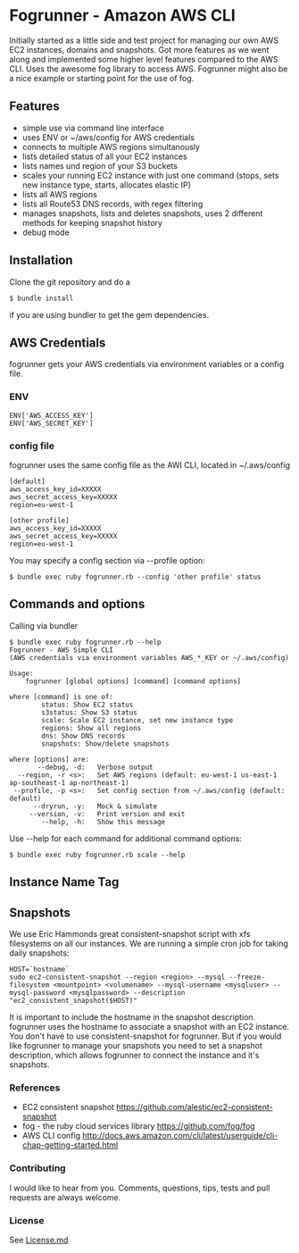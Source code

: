 # Fogrunner - Amazon AWS CLI

Initially started as a little side and test project for managing our own AWS EC2 instances, domains and snapshots.
Got more features as we went along and implemented some higher level features compared to the AWS CLI.
Uses the awesome fog library to access AWS. Fogrunner might also be a nice example or starting point for the use of fog.

## Features

* simple use via command line interface
* uses ENV or ~/aws/config for AWS credentials
* connects to multiple AWS regions simultanously
* lists detailed status of all your EC2 instances
* lists names und region of your S3 buckets
* scales your running EC2 instance with just one command (stops, sets new instance type, starts, allocates elastic IP)
* lists all AWS regions
* lists all Route53 DNS records, with regex filtering
* manages snapshots, lists and deletes snapshots, uses 2 different methods for keeping snapshot history
* debug mode

## Installation

Clone the git repository and do a 

````
$ bundle install
````

if you are using bundler to get the gem dependencies.

## AWS Credentials

fogrunner gets your AWS credentials via environment variables or a config file.

### ENV

````
ENV['AWS_ACCESS_KEY']
ENV['AWS_SECRET_KEY']
````

### config file

fogrunner uses the same config file as the AWI CLI, located in ~/.aws/config

````
[default]
aws_access_key_id=XXXXX
aws_secret_access_key=XXXXX
region=eu-west-1

[other profile]
aws_access_key_id=XXXXX
aws_secret_access_key=XXXXX
region=eu-west-1
````

You may specify a config section via --profile option:

````
$ bundle exec ruby fogrunner.rb --config 'other profile' status
````

## Commands and options

Calling via bundler

````
$ bundle exec ruby fogrunner.rb --help
Fogrunner - AWS Simple CLI
(AWS credentials via environment variables AWS_*_KEY or ~/.aws/config)

Usage:
    fogrunner [global options] [command] [command options]

where [command] is one of:
        status: Show EC2 status
        s3status: Show S3 status
        scale: Scale EC2 instance, set new instance type
        regions: Show all regions
        dns: Show DNS records
        snapshots: Show/delete snapshots

where [options] are:
       --debug, -d:   Verbose output
  --region, -r <s>:   Set AWS regions (default: eu-west-1 us-east-1 ap-southeast-1 ap-northeast-1)
 --profile, -p <s>:   Set config section from ~/.aws/config (default: default)
      --dryrun, -y:   Mock & simulate
     --version, -v:   Print version and exit
        --help, -h:   Show this message
````

Use --help for each command for additional command options:

````
$ bundle exec ruby fogrunner.rb scale --help
````

## Instance Name Tag

## Snapshots

We use Eric Hammonds great consistent-snapshot script with xfs filesystems on all our instances. We are running a simple cron job for taking daily snapshots:

````
HOST=`hostname`
sudo ec2-consistent-snapshot --region <region> --mysql --freeze-filesystem <mountpoint> <volumename> --mysql-username <mysqluser> --mysql-password <mysqlpassword> --description "ec2_consistent_snapshot($HOST)"
````

It is important to include the hostname in the snapshot description. fogrunner uses the hostname to associate a snapshot with an EC2 instance. 
You don't have to use consistent-snapshot for fogrunner. But if you would like fogrunner to manage your snapshots you need to set a snapshot description, which allows fogrunner to connect the instance and it's snapshots.

### References

* EC2 consistent snapshot https://github.com/alestic/ec2-consistent-snapshot
* fog - the ruby cloud services library https://github.com/fog/fog
* AWS CLI config http://docs.aws.amazon.com/cli/latest/userguide/cli-chap-getting-started.html


### Contributing

I would like to hear from you. Comments, questions, tips, tests and pull requests are always welcome.

### License

See [License.md](License.md)
